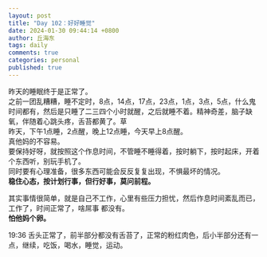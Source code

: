 ```yaml
---
layout: post
title: "Day 102：好好睡觉"
date: 2024-01-30 09:44:14 +0800
author: 丘海东 
tags: daily
comments: true
categories: personal
published: true
---
```

昨天的睡眠终于是正常了。  
之前一团乱糟糟，睡不定时，8点，14点，17点，23点，1点，3点，5点，什么鬼时间都有，然后是只睡了二三四个小时就醒，之后就睡不着。精神奇差，脑子缺氧，伴随着心跳头疼，舌苔都黄了。草  
昨天，下午1点睡，2点醒，晚上12点睡，今天早上8点醒。  
真他妈的不容易。  
要保持好呀，就按照这个作息时间，不管睡不睡得着，按时躺下，按时起床，开着个东西听，别玩手机了。  
同时要有心理准备，很多东西可能会反反复复出现，不惧最坏的情况。  
**稳住心态，按计划行事，但行好事，莫问前程。**  

其实事情很简单，就是自己不工作，心里有些压力担忧，然后作息时间紊乱而已，工作了，时间正常了，啥屌事 都没有。  
**怕他妈个卵。**  

19:36 舌头正常了，前半部分都没有舌苔了，正常的粉红肉色，后小半部分还有一点，继续，吃饭，喝水，睡觉，运动。

